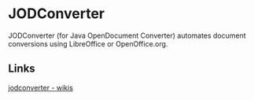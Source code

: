 # JODConverter

JODConverter (for Java OpenDocument Converter) automates document conversions
using LibreOffice or OpenOffice.org.

## Links

[jodconverter - wikis](https://code.google.com/archive/p/jodconverter/wikis)

